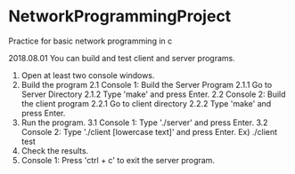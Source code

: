 # NetworkProgrammingProject
Practice for basic network programming in c

2018.08.01
You can build and test client and server programs.
1. Open at least two console windows.
2. Build the program
  2.1 Console 1: Build the Server Program
    2.1.1 Go to Server Directory
    2.1.2 Type 'make' and press Enter.
  2.2 Console 2: Build the client program
    2.2.1 Go to client directory
    2.2.2 Type 'make' and press Enter.
3. Run the program.
  3.1 Console 1: Type './server' and press Enter.
  3.2 Console 2: Type './client [lowercase text]' and press Enter.
    Ex) ./client test
4. Check the results.
5. Console 1: Press 'ctrl + c' to exit the server program.
